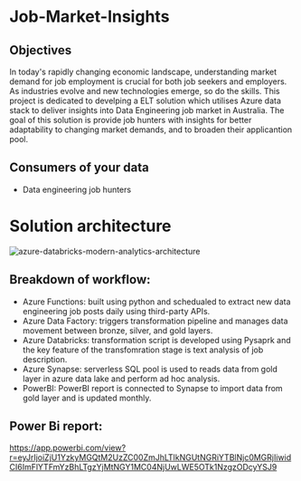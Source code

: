 # Job-Market-Insights

## Objectives
In today's rapidly changing economic landscape, understanding market demand for job employment is crucial for both job seekers and employers. As industries evolve and new technologies emerge, so do the skills.
This project is dedicated to develping a ELT solution which utilises Azure data stack to deliver insights into Data Engineering job market in Australia. The goal of this solution is provide job hunters with insights for better adaptability to changing market demands, and to broaden their applicantion pool.


## Consumers of your data

- Data engineering job hunters


# Solution architecture

![azure-databricks-modern-analytics-architecture](https://github.com/adamgalall95/Data-Eng-Job-Market/assets/145528713/4dfa2d49-26af-4f02-9921-3e3aeb92acf0)



## Breakdown of workflow:

- Azure Functions: built using python and schedualed to extract new data engineering job posts daily using third-party APIs.
- Azure Data Factory: triggers transformation pipeline and manages data movement between bronze, silver, and gold layers.
- Azure Databricks: transformation script is developed using Pysaprk and the key feature of the transfomration stage is text analysis of job description.
- Azure Synapse: serverless SQL pool is used to reads data from gold layer in azure data lake and perform ad hoc analysis.
- PowerBI: PowerBI report is connected to Synapse to import data from gold layer and is updated monthly.


## Power Bi report:

https://app.powerbi.com/view?r=eyJrIjoiZjU1YzkyMGQtM2UzZC00ZmJhLTlkNGUtNGRiYTBlNjc0MGRjIiwidCI6ImFlYTFmYzBhLTgzYjMtNGY1MC04NjUwLWE5OTk1NzgzODcyYSJ9
